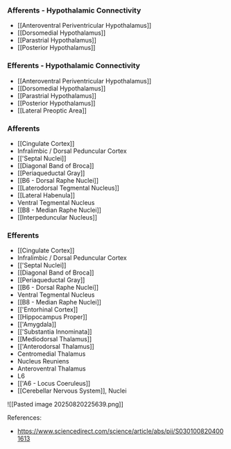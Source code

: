 ### Afferents - Hypothalamic Connectivity
- [[Anteroventral Periventricular Hypothalamus]]
- [[Dorsomedial Hypothalamus]]
- [[Parastrial Hypothalamus]]
- [[Posterior Hypothalamus]]
### Efferents - Hypothalamic Connectivity
- [[Anteroventral Periventricular Hypothalamus]]
- [[Dorsomedial Hypothalamus]]
- [[Parastrial Hypothalamus]]
- [[Posterior Hypothalamus]]
- [[Lateral Preoptic Area]]
### Afferents
- [[Cingulate Cortex]]
- Infralimbic / Dorsal Peduncular Cortex
- [['Septal Nuclei]]
- [[Diagonal Band of Broca]]
- [[Periaqueductal Gray]]
- [[B6 - Dorsal Raphe Nuclei]]
- [[Laterodorsal Tegmental Nucleus]]
- [[Lateral Habenula]]
- Ventral Tegmental Nucleus
- [[B8 - Median Raphe Nuclei]]
- [[Interpeduncular Nucleus]]
### Efferents
- [[Cingulate Cortex]]
- Infralimbic / Dorsal Peduncular Cortex
- [['Septal Nuclei]]
- [[Diagonal Band of Broca]]
- [[Periaqueductal Gray]]
- [[B6 - Dorsal Raphe Nuclei]]
- Ventral Tegmental Nucleus
- [[B8 - Median Raphe Nuclei]]
- [['Entorhinal Cortex]]
- [[Hippocampus Proper]]
- [['Amygdala]]
- [['Substantia Innominata]]
- [[Mediodorsal Thalamus]]
- [['Anterodorsal Thalamus]]
- Centromedial Thalamus
- Nucleus Reuniens
- Anteroventral Thalamus
- L6
- [['A6 - Locus Coeruleus]]
- [[Cerebellar Nervous System]], Nuclei

![[Pasted image 20250820225639.png]]

References:
- https://www.sciencedirect.com/science/article/abs/pii/S0301008204001613
